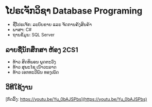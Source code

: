 # ໂປຣເຈັກວິຊາ Database Programing

 - ຊື່ໂປຣເຈັກ: ລະບົບຂາຍ ແລະ ຈັດການຄັງສິນຄ້າ
 - ພາສາ: C#
 - ຖານຂໍ້ມູນ: SQL Server

## ລາຍຊື່ນັກສຶກສາ ຫ້ອງ 2CS1

- ທ້າວ ສິດທິພອນ ພຸດຕະວົງ 
- ທ້າວ ສຸພະໄຊ ເນົາວະລາດ 
- ທ້າວ ເອກທະວີພົນ ທອງເພັດ




## ວິທີໃຊ້ງານ

 [ກົດລິ້ງ: https://youtu.be/Yu_0bAJSPbs](https://youtu.be/Yu_0bAJSPbs)



